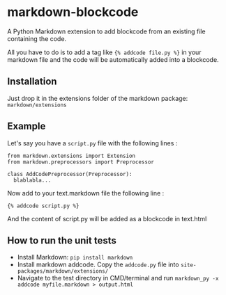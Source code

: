 # markdown-blockcode

A Python Markdown extension to add blockcode from an existing file containing the code.

All you have to do is to add a tag like `{% addcode file.py %}` in your markdown file and the code will be automatically added into a blockcode.

## Installation

Just drop it in the extensions folder of the markdown package: `markdown/extensions`

## Example

Let's say you have a `script.py` file with the following lines :

    from markdown.extensions import Extension
    from markdown.preprocessors import Preprocessor
    
    class AddCodePreprocessor(Preprocessor):
      blablabla...
  
  
Now add to your text.markdown file the following line :

    {% addcode script.py %}

And the content of script.py will be added as a blockcode in text.html


## How to run the unit tests

* Install Markdown: `pip install markdown`
* Install markdown addcode. Copy the `addcode.py` file into `site-packages/markdown/extensions/`
* Navigate to the test directory in CMD/terminal and run `markdown_py -x addcode myfile.markdown > output.html`

